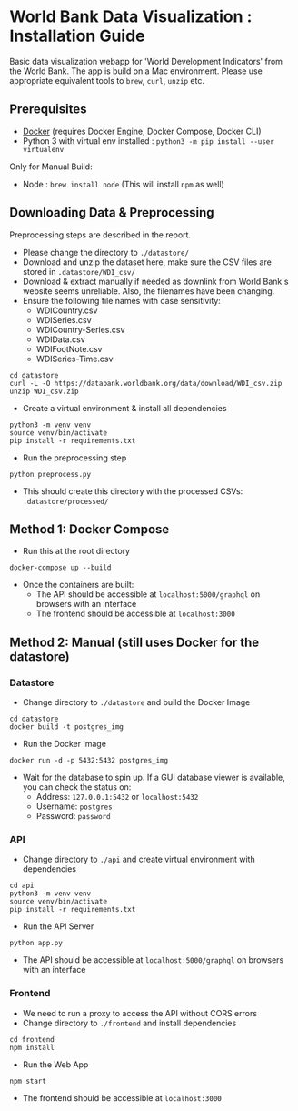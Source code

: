 # World Bank Data Visualization : Installation Guide
Basic data visualization webapp for 'World Development Indicators' from the World Bank. The app is build on a Mac environment. Please use appropriate equivalent tools to `brew`, `curl`, `unzip` etc. 

## Prerequisites
- [Docker](https://docs.docker.com/desktop/) (requires Docker Engine, Docker Compose, Docker CLI)
- Python 3 with virtual env installed : `python3 -m pip install --user virtualenv`

Only for Manual Build:
- Node : `brew install node` (This will install `npm` as well)

## Downloading Data & Preprocessing
Preprocessing steps are described in the report.
- Please change the directory to `./datastore/`
- Download and unzip the dataset here, make sure the CSV files are stored in `.datastore/WDI_csv/`
- Download & extract manually if needed as downlink from World Bank's website seems unreliable. Also, the filenames have been changing.
- Ensure the following file names with case sensitivity:
    - WDICountry.csv
    - WDISeries.csv
    - WDICountry-Series.csv
    - WDIData.csv
    - WDIFootNote.csv
    - WDISeries-Time.csv
```
cd datastore
curl -L -O https://databank.worldbank.org/data/download/WDI_csv.zip
unzip WDI_csv.zip
```
- Create a virtual environment & install all dependencies 
```
python3 -m venv venv
source venv/bin/activate
pip install -r requirements.txt 
```
- Run the preprocessing step
```
python preprocess.py
```
- This should create this directory with the processed CSVs: `.datastore/processed/`

## Method 1: Docker Compose 
- Run this at the root directory
```
docker-compose up --build
```
- Once the containers are built:
    - The API should be accessible at `localhost:5000/graphql` on browsers with an interface
    - The frontend should be accessible at `localhost:3000`
## Method 2: Manual (still uses Docker for the datastore)
### Datastore
- Change directory to `./datastore` and build the Docker Image
```
cd datastore
docker build -t postgres_img
```
- Run the Docker Image
```
docker run -d -p 5432:5432 postgres_img  
```
- Wait for the database to spin up. If a GUI database viewer is available, you can check the status on:
   - Address: `127.0.0.1:5432` or `localhost:5432`
   - Username: `postgres`
   - Password: `password`
### API
- Change directory to `./api` and create virtual environment with dependencies
```
cd api
python3 -m venv venv
source venv/bin/activate
pip install -r requirements.txt 
```
- Run the API Server
```
python app.py
```
- The API should be accessible at `localhost:5000/graphql` on browsers with an interface
### Frontend
- We need to run a proxy to access the API without CORS errors
- Change directory to `./frontend` and install dependencies
```
cd frontend
npm install
```
- Run the Web App
```
npm start
```
- The frontend should be accessible at `localhost:3000`

